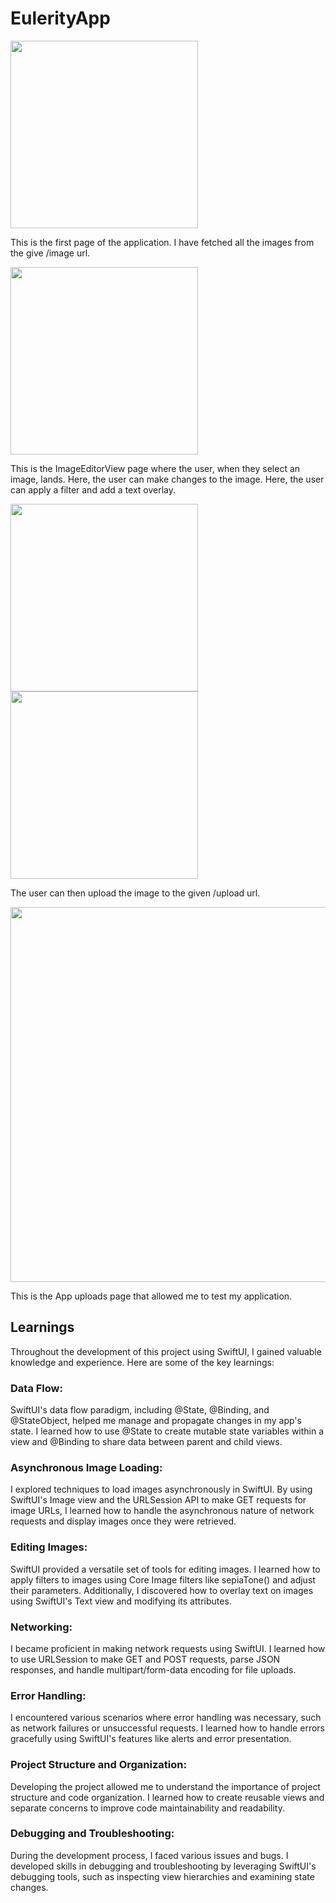 # EulerityApp

<img src="https://github.com/GauravVBhambhani/EulerityApp/assets/113461154/74fb9cdc-0c38-4072-96f5-792758e457d5" width="300">

This is the first page of the application. I have fetched all the images from the give /image url.


<img src="https://github.com/GauravVBhambhani/EulerityApp/assets/113461154/e5732058-90f7-44f0-80df-8acc31aab158" width="300">

This is the ImageEditorView page where the user, when they select an image, lands. Here, the user can make changes to the image.
Here, the user can apply a filter and add a text overlay.
 
<img src="https://github.com/GauravVBhambhani/EulerityApp/assets/113461154/88540958-8dc3-40b5-8a26-f53b15225753" width="300">

<img src="https://github.com/GauravVBhambhani/EulerityApp/assets/113461154/e6717081-3dac-4d47-b61b-f88cd0b56489" width="300">

The user can then upload the image to the given /upload url.

<img src="https://github.com/GauravVBhambhani/EulerityApp/assets/113461154/20bc65ca-3bd4-4259-8a3c-201ca23be3ed" width="600">

This is the App uploads page that allowed me to test my application.


## Learnings
Throughout the development of this project using SwiftUI, I gained valuable knowledge and experience. Here are some of the key learnings:

### Data Flow: 
SwiftUI's data flow paradigm, including @State, @Binding, and @StateObject, helped me manage and propagate changes in my app's state. I learned how to use @State to create mutable state variables within a view and @Binding to share data between parent and child views.

### Asynchronous Image Loading: 
I explored techniques to load images asynchronously in SwiftUI. By using SwiftUI's Image view and the URLSession API to make GET requests for image URLs, I learned how to handle the asynchronous nature of network requests and display images once they were retrieved.

### Editing Images: 
SwiftUI provided a versatile set of tools for editing images. I learned how to apply filters to images using Core Image filters like sepiaTone() and adjust their parameters. Additionally, I discovered how to overlay text on images using SwiftUI's Text view and modifying its attributes.

### Networking: 
I became proficient in making network requests using SwiftUI. I learned how to use URLSession to make GET and POST requests, parse JSON responses, and handle multipart/form-data encoding for file uploads.

### Error Handling: 
I encountered various scenarios where error handling was necessary, such as network failures or unsuccessful requests. I learned how to handle errors gracefully using SwiftUI's features like alerts and error presentation.

### Project Structure and Organization: 
Developing the project allowed me to understand the importance of project structure and code organization. I learned how to create reusable views and separate concerns to improve code maintainability and readability.

### Debugging and Troubleshooting: 
During the development process, I faced various issues and bugs. I developed skills in debugging and troubleshooting by leveraging SwiftUI's debugging tools, such as inspecting view hierarchies and examining state changes.

